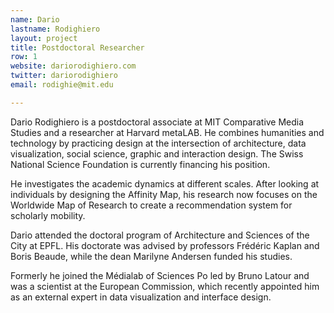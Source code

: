 ```yaml
---
name: Dario
lastname: Rodighiero
layout: project
title: Postdoctoral Researcher
row: 1
website: dariorodighiero.com
twitter: dariorodighiero
email: rodighie@mit.edu

---
```


Dario Rodighiero is a postdoctoral associate at MIT Comparative Media Studies and a researcher at Harvard metaLAB. He combines humanities and technology by practicing design at the intersection of architecture, data visualization, social science, graphic and interaction design. The Swiss National Science Foundation is currently financing his position.

He investigates the academic dynamics at different scales. After looking at individuals by designing the Affinity Map⁠, his research now focuses on the Worldwide Map of Research to create a recommendation system for scholarly mobility.

Dario attended the doctoral program of Architecture and Sciences of the City at EPFL. His doctorate was advised by professors Frédéric Kaplan and Boris Beaude, while the dean Marilyne Andersen funded his studies.

Formerly he joined the Médialab of Sciences Po led by Bruno Latour and was a scientist at the European Commission, which recently appointed him as an external expert in data visualization and interface design.
